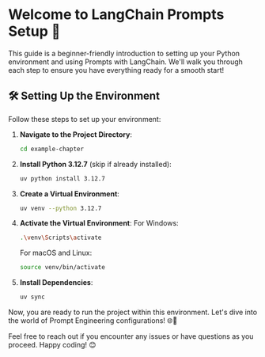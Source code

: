 # Welcome to LangChain Prompts Setup 🚀

This guide is a beginner-friendly introduction to setting up your Python environment and using Prompts with LangChain. We'll walk you through each step to ensure you have everything ready for a smooth start!

## 🛠 Setting Up the Environment

Follow these steps to set up your environment:

1. **Navigate to the Project Directory**:
   ```bash
   cd example-chapter
   ```

2. **Install Python 3.12.7** (skip if already installed):
   ```bash
   uv python install 3.12.7
   ```

3. **Create a Virtual Environment**:
   ```bash
   uv venv --python 3.12.7
   ```

4. **Activate the Virtual Environment**:
   For Windows:
   ```bash
   .\venv\Scripts\activate
   ```
   For macOS and Linux:
   ```bash
   source venv/bin/activate
   ```

5. **Install Dependencies**:
   ```bash
   uv sync
   ```

Now, you are ready to run the project within this environment. Let's dive into the world of Prompt Engineering configurations! 🌐🔧

Feel free to reach out if you encounter any issues or have questions as you proceed. Happy coding! 😊 